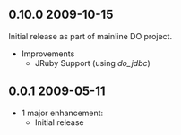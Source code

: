## 0.10.0 2009-10-15

Initial release as part of mainline DO project.

* Improvements
  * JRuby Support (using *do_jdbc*)

## 0.0.1 2009-05-11

* 1 major enhancement:
  * Initial release
